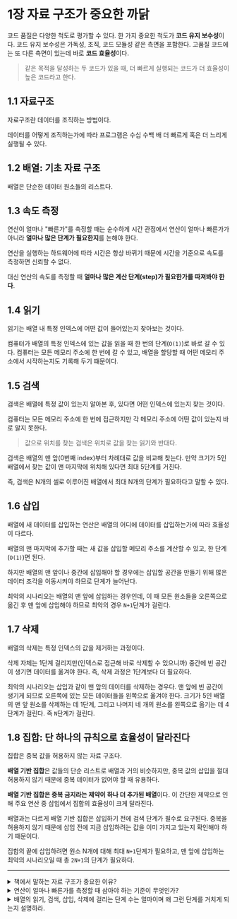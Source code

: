 # 1장 자료 구조가 중요한 까닭

코드 품질은 다양한 척도로 평가할 수 있다. 한 가지 중요한 척도가 **코드 유지 보수성**이다. 코드 유지 보수성은 가독성, 조직, 코드 모듈성 같은 측면을 포함한다.
고품질 코드에는 또 다른 측면이 있는데 바로 **코드 효율성**이다.

> 같은 목적을 달성하는 두 코드가 있을 때, 더 빠르게 실행되는 코드가 더 효율성이 높은 코드라고 한다.

## 1.1 자료구조

자료구조란 데이터를 조직하는 방법이다.

데이터를 어떻게 조직하는가에 따라 프로그램은 수십 수백 배 더 빠르게 혹은 더 느리게 실행될 수 있다.

## 1.2 배열: 기초 자료 구조

배열은 단순한 데이터 원소들의 리스트다.

## 1.3 속도 측정

연산이 얼마나 "빠른가"를 측정할 때는 순수하게 시간 관점에서 연산이 얼마나 빠른가가 아니라 **얼마나 많은 단계가 필요한지**를 논해야 한다.

연산을 실행하는 하드웨어에 따라 시간은 항상 바뀌기 때문에 시간을 기준으로 속도를 측정하면 신뢰할 수 없다.

대신 연산의 속도를 측정할 때 **얼마나 많은 계산 단계(step)가 필요한가를 따져봐야 한다**.

## 1.4 읽기

읽기는 배열 내 특정 인덱스에 어떤 값이 들어있는지 찾아보는 것이다.

컴퓨터가 배열의 특정 인덱스에 있는 값을 읽을 때 한 번의 단계(`O(1)`)로 바로 갈 수 있다.
컴퓨터는 모든 메모리 주소에 한 번에 갈 수 있고, 배열을 할당할 때 어떤 메모리 주소에서 시작하는지도 기록해 두기 떄문이다.

## 1.5 검색

검색은 배열에 특정 값이 있는지 알아본 후, 있다면 어떤 인덱스에 있는지 찾는 것이다.

컴퓨터는 모든 메모리 주소에 한 번에 접근하지만 각 메모리 주소에 어떤 값이 있는지 바로 알지 못한다.

> 값으로 위치를 찾는 검색은 위치로 값을 찾는 읽기와 반대다.

검색은 배열의 맨 앞(0번째 index)부터 차례대로 값을 비교해 찾는다. 만약 크기가 5인 배열에서 찾는 값이 맨 마지막에 위치해 있다면 최대 5단계를 거친다.

즉, 검색은 N개의 셀로 이루어진 배열에서 최대 N개의 단계가 필요하다고 말할 수 있다.

## 1.6 삽입

배열에 새 데이터를 삽입하는 연산은 배열의 어디에 데이터를 삽입하는가에 따라 효율성이 다르다.

배열의 맨 마지막에 추가할 때는 새 값을 삽입할 메모리 주소를 계산할 수 있고, 한 단계(`O(1)`)면 된다.

하지만 배열의 맨 앞이나 중간에 삽입해야 할 경우에는 삽입할 공간을 만들기 위해 많은 데이터 조각을 이동시켜야 하므로 단계가 늘어난다.

최악의 시나리오는 배열의 맨 앞에 삽입하는 경우인데, 이 때 모든 원소들을 오른쪽으로 옮긴 후 맨 앞에 삽입해야 하므로 최악의 경우 `N+1`단계가 걸린다.

## 1.7 삭제

배열의 삭제는 특정 인덱스의 값을 제거하는 과정이다.

삭제 자체는 1단계 걸리지만(인덱스로 접근해 바로 삭제할 수 있으니까) 중간에 빈 공간이 생기면 데이터를 옮겨야 한다. 즉, 삭제 과정은 1단계보다 더 필요하다.

최악의 시나리오는 삽입과 같이 맨 앞의 데이터를 삭제하는 경우다. 맨 앞에 빈 공간이 생기게 되므로 오른쪽에 있는 모든 데이터들을 왼쪽으로 옮겨야 한다.
크기가 5인 배열의 맨 앞 원소를 삭제하는 데 1단계, 그리고 나머지 네 개의 원소를 왼쪽으로 옮기는 데 4단계가 걸린다. 즉 `N`단계가 걸린다.

## 1.8 집합: 단 하나의 규칙으로 효율성이 달라진다

집합은 중복 값을 허용하지 않는 자료 구조다.

**배열 기반 집합**은 값들의 단순 리스트로 배열과 거의 비슷하지만, 중복 값의 삽입을 절대 허용하지 않기 때문에 중복 데이터가 없어야 할 때 유용하다.

**배열 기반 집합은 중복 금지라는 제약이 하나 더 추가된 배열**이다. 이 간단한 제약으로 인해 주요 연산 중 삽입에서 집합의 효율성이 크게 달라진다.

배열과는 다르게 배열 기반 집합은 삽입하기 전에 검색 단계가 필수로 요구된다. 중복을 허용하지 않기 때문에 삽입 전에 지금 삽입하려는 값을 이미 가지고 있는지 확인해야 하기 때문이다.

집합의 끝에 삽입하려면 원소 N개에 대해 최대 `N+1`단계가 필요하고, 맨 앞에 삽입하는 최악의 시나리오일 때 총 `2N+1`의 단계가 필요하다.

---

<details>
<summary>책에서 말하는 자료 구조가 중요한 이유?</summary>
<p>
효율적인 코드를 작성하기 위해서다. 효율적인 코드란 같은 목적을 달성하는 코드가 여러 개 일 때 더 빠르게 실행되는 코드를 효율적인 코드라고 말한다.</p>
<p>
효율적인 코드를 작성하려면 자료구조가 무엇인지, 다양한 자료 구조가 코드 속도에 어떠한 영향을 미치는지 이해해야 한다.
자료구조에 따라 프로그램은 더 빠르게, 혹은 더 느리게 실행될 수 있다.
</p>
</details>
<details>
<summary>연산이 얼마나 빠른가를 측정할 때 삼아야 하는 기준이 무엇인가?</summary>
<p>
연산에 걸리는 계산 단계를 따져봐야 한다. 
</p>
<p>
연산을 실행하는 하드웨어의 성능이 각각 다르므로 절대적인 '시간'을 기준으로 삼으면 하드웨어마다 다를 수 밖에 없다. 이런 결과는 신뢰할 수 없다. 반면 연산에 걸리는 계산 단계는 동일하기 때문에 계산 단계가 얼마나 필요한지를 따져봐야 한다.
</p>
</details>
<details>
<summary>배열의 읽기, 검색, 삽입, 삭제에 걸리는 단계 수는 얼마이며 왜 그런 단계를 거치게 되는지 설명하라.</summary>
<p>
배열의 읽기는 한 단계가 걸린다. 컴퓨터는 메모리 주소에 바로 접근할 수 있기 때문인데, 배열을 저장할 때 컴퓨터는 배열의 첫 번째 메모리 주소를 기록해둔다.
만약 크기가 10인 배열에서 세 번째 원소에 접근한다고 할 때 첫 번째 메모리 주소에 2를 더해서 메모리 주소를 알 수 있고, 메모리 주소를 알면 컴퓨터는 바로 접근할 수 있다.
</p>
<p>
검색은 최악의 경우 원소의 개수만큼의 단계가 걸린다. 컴퓨터는 메모리 주소로 바로 접근할 수 있지만 그 안의 값은 알지 못하기 떄문에 맨 앞의 원소부터 차례대로 값을 비교해야 한다.
만약 검색하는 값이 배열의 맨 마지막에 위치하고 있다면 맨 마지막 까지 검색하는 단계가 걸리므로 N단계가 걸린다.
</p>
<p>
삽입은 최선의 경우 1단계, 최악의 경우 N+1단계가 걸린다. 최선의 경우는 배열의 맨 마지막에 삽입할 경우로 간단하게 맨 마지막에 값을 추가하기만 하면 된다.
하지만 배열의 맨 앞 혹은 중간에 삽입하는 경우에는 단계가 추가된다. 삽입하려는 위치에 빈 공간을 만들어야 하기 때문이다. 최악의 경우는 배열의 맨 앞에 추가하는 경우로 원소의 개수만큼 오른쪽으로 원소들을 옮기는 과정인 N단계가 필요하고, 빈 자리에 원소를 삽입하는 1단계가 추가되어 N+1단계가 걸린다.
</p>
<p>
삭제는 인덱스로 인덱스에 위치한 값을 삭제하는 과정이다. 인덱스를 알면 바로 접근할 수 있으므로 삭제 자체는 1단계가 걸린다. 하지만 배열의 맨 앞이나 중간에 값을 삭제하게 되면 단계가 추가된다. 빈 공간이 생기기 때문인데, 배열 내의 빈 공간을 메꾸기 위해 원소를 이동시켜야 한다.
최악의 경우 N단계가 걸린다. 배열의 맨 앞의 원소를 삭제할 경우 맨 앞에 원소를 삭제하는 1단계에 뒤의 N-1개의 원소들을 모두 왼쪽으로 옮겨 빈 공간을 없애는 과정이 추가된다. 즉 N단계가 소요된다.
</p>
</details>

